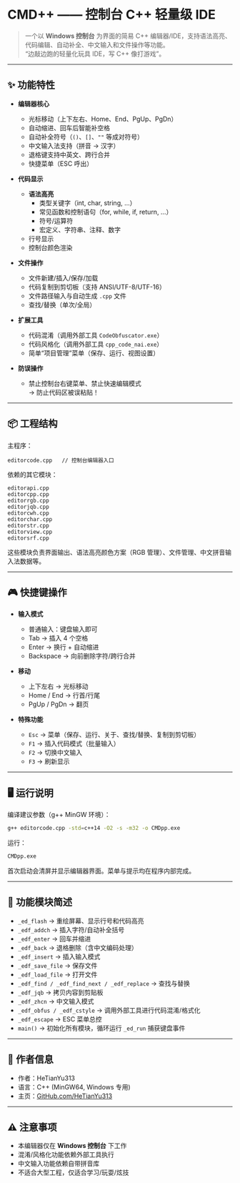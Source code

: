 # CMD++ —— 控制台 C++ 轻量级 IDE

> 一个以 **Windows 控制台** 为界面的简易 C++ 编辑器/IDE，支持语法高亮、代码编辑、自动补全、中文输入和文件操作等功能。  
> “边敲边跑的轻量化玩具 IDE，写 C++ 像打游戏”。

---

## ✨ 功能特性

- **编辑器核心**
  - 光标移动（上下左右、Home、End、PgUp、PgDn）
  - 自动缩进、回车后智能补空格
  - 自动补全符号（`()`、`[]`、`""` 等成对符号）
  - 中文输入法支持（拼音 → 汉字）
  - 退格键支持中英文、跨行合并
  - 快捷菜单（ESC 呼出）

- **代码显示**
  - **语法高亮**
    - 类型关键字（int, char, string, …）
    - 常见函数和控制语句（for, while, if, return, …）
    - 符号/运算符
    - 宏定义、字符串、注释、数字
  - 行号显示
  - 控制台颜色渲染

- **文件操作**
  - 文件新建/插入/保存/加载
  - 代码复制到剪切板（支持 ANSI/UTF-8/UTF-16）
  - 文件路径输入与自动生成 `.cpp` 文件
  - 查找/替换（单次/全局）

- **扩展工具**
  - 代码混淆（调用外部工具 `CodeObfuscator.exe`）
  - 代码风格化（调用外部工具 `cpp_code_nai.exe`）
  - 简单“项目管理”菜单（保存、运行、视图设置）

- **防误操作**
  - 禁止控制台右键菜单、禁止快速编辑模式  
    → 防止代码区被误粘贴！  

---

## 📦 工程结构

主程序：  
```
editorcode.cpp   // 控制台编辑器入口
```

依赖的其它模块：  
```
editorapi.cpp
editorcpp.cpp
editorrgb.cpp
editorjqb.cpp
editorcwh.cpp
editorchar.cpp
editorstr.cpp
editorview.cpp
editorsrf.cpp
```

这些模块负责界面输出、语法高亮颜色方案（RGB 管理）、文件管理、中文拼音输入法数据等。

---

## 🎮 快捷键操作

- **输入模式**
  - 普通输入：键盘输入即可
  - Tab → 插入 4 个空格
  - Enter → 换行 + 自动缩进
  - Backspace → 向前删除字符/跨行合并

- **移动**
  - 上下左右 → 光标移动
  - Home / End → 行首/行尾
  - PgUp / PgDn → 翻页

- **特殊功能**
  - `Esc` → 菜单（保存、运行、关于、查找/替换、复制到剪切板）
  - `F1` → 插入代码模式（批量输入）
  - `F2` → 切换中文输入
  - `F3` → 刷新显示

---

## 🖥️ 运行说明

编译建议参数（g++ MinGW 环境）：  
```bash
g++ editorcode.cpp -std=c++14 -O2 -s -m32 -o CMDpp.exe
```

运行：  
```bash
CMDpp.exe
```

首次启动会清屏并显示编辑器界面。菜单与提示均在程序内部完成。  

---

## 📑 功能模块简述

- `_ed_flash` → 重绘屏幕、显示行号和代码高亮
- `_edf_addch` → 插入字符/自动补全括号
- `_edf_enter` → 回车并缩进
- `_edf_back` → 退格删除（含中文编码处理）
- `_edf_insert` → 插入输入模式
- `_edf_save_file` → 保存文件
- `_edf_load_file` → 打开文件
- `_edf_find / _edf_find_next / _edf_replace` → 查找与替换
- `_edf_jqb` → 拷贝内容到剪贴板
- `_edf_zhcn` → 中文输入模式
- `_edf_obfus / _edf_cstyle` → 调用外部工具进行代码混淆/格式化
- `_edf_escape` → ESC 菜单总控
- `main()` → 初始化所有模块，循环运行 `_ed_run` 捕获键盘事件

---

## 🙋 作者信息

- 作者：HeTianYu313  
- 语言：C++ (MinGW64, Windows 专用)  
- 主页：[GitHub.com/HeTianYu313](https://github.com/HeTianYu313)

---

## ⚠️ 注意事项

- 本编辑器仅在 **Windows 控制台** 下工作  
- 混淆/风格化功能依赖外部工具执行  
- 中文输入功能依赖自带拼音库  
- 不适合大型工程，仅适合学习/玩耍/炫技  
